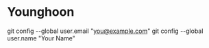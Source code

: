 # Younghoon

  git config --global user.email "you@example.com"
  git config --global user.name "Your Name"

